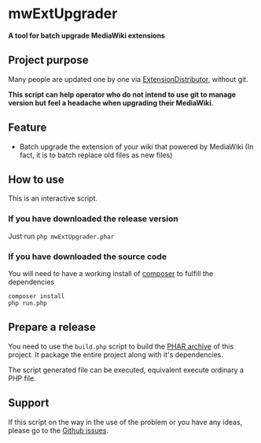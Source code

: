 # mwExtUpgrader
**A tool for batch upgrade MediaWiki extensions**

## Project purpose
Many people are updated one by one via [ExtensionDistributor](https://www.mediawiki.org/wiki/Special:ExtensionDistributor), without git.

**This script can help operator who do not intend to use git to manage version but feel a headache when upgrading their MediaWiki.**

## Feature
* Batch upgrade the extension of your wiki that powered by MediaWiki (In fact, it is to batch replace old files as new files)

## How to use
This is an interactive script.
### If you have downloaded the release version

Just run
`php mwExtUpgrader.phar`

### If you have downloaded the source code

You will need to have a working install of [composer](https://getcomposer.org/) to fulfill the dependencies

`composer install`  
`php run.php`

## Prepare a release
You need to use the `build.php` script to build the [PHAR archive](https://en.wikipedia.org/wiki/PHAR_\(file_format\)) of this project. It package the entire project along with it's dependencies.

The script generated file can be executed, equivalent execute ordinary a PHP file.

## Support
If this script on the way in the use of the problem or you have any ideas, please go to the [Github issues](https://github.com/RazeSoldier/mwExtUpgrader/issues).
